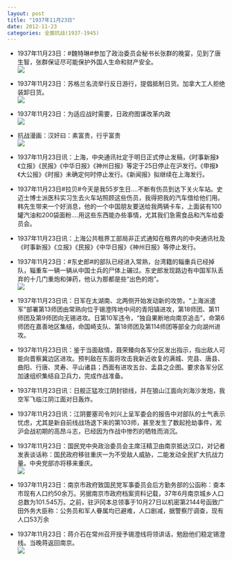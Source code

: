 ```yaml
---
layout: post
title: "1937年11月23日"
date: 2012-11-23
categories: 全面抗战(1937-1945)
---
```


<meta name="referrer" content="no-referrer" />

- 1937年11月23日：#魏特琳#参加了政治委员会秘书长张群的晚宴，见到了唐生智，张群保证尽可能保护外国人生命和财产安全。 <br/><img src="https://ww3.sinaimg.cn/large/aca367d8jw1dz5dotq13aj.jpg" />

- 1937年11月23日：苏格兰名流举行反日游行，提倡抵制日货。加拿大工人拒绝装卸日货。 <br/><img src="https://ww4.sinaimg.cn/large/aca367d8jw1dz5cvxb0zcj.jpg" />

- 1937年11月23日：为适应战时需要，日政府图谋改革内政 <br/><img src="https://ww1.sinaimg.cn/large/aca367d8jw1dz5c982tcjj.jpg" />

- 抗战漫画：汉奸曰：素富贵，行乎富贵 <br/><img src="https://ww4.sinaimg.cn/large/aca367d8jw1dz5c5q1b87j.jpg" />

- 1937年11月23日讯：上海，中央通讯社定于明日正式停止发稿，《时事新报》《立报》《民报》《中华日报》《神州日报》等定于25日停止在沪发行。《申报》《大公报》《时报》未确定何时停止发行。《新闻报》拟继续在上海发行。 

- 1937年11月23日#拉贝#今天是我55岁生日....不断有伤员到达下关火车站。史迈士博士派医科实习生去火车站照顾这些伤员，我得把我的汽车借给他们用。韩先生带来一个好消息，他的一个中国朋友要送给我两辆卡车，上面装有100罐汽油和200袋面粉....用这些东西能办些事情，尤其我们急需食品和汽车给委员会。 

- 1937年11月23日讯：上海公共租界工部局非正式通知在租界内的中央通讯社及《时事新报》《立报》《民报》《中华日报》《神州日报》等停止发行。 

- 1937年11月23日：#东史郎#的部队已经进入常熟，台湾籍的辎重兵已经掉队，辎重车一辆一辆从中国士兵的尸体上碾过。东史郎发现路边有中国军队丢弃的十几门重炮和弹药，他认为那都是些“出色的炮”。 <br/><img src="https://ww1.sinaimg.cn/large/aca367d8jw1dz4uwyn4uej.jpg" />

- 1937年11月23日讯：日军在太湖南、北两侧开始发动新的攻势。“上海派遣军”部署第13师团由常熟向位于锡澄阵地中间的青阳镇进攻，第18师团、第11师团及第9师团向无锡进攻。日第10军违令，“独自果断地向南京追击”，命第6师团在嘉善地区集结，命国崎支队、第18师团及第114师团等部全力向湖州进攻。 

- 1937年11月23日讯：鉴于当面敌情，聂荣臻向各军分区发出指示，指出敌人可能向晋察冀边区进攻。预判敌在东面将攻击我新近收复的满城、完县、唐县、曲阳、行唐、灵寿、平山诸县；西面有进攻五台、盂县之企图。要求各军分区加速组织集结自卫兵力，完成作战准备。 

- 1937年11月23日讯：日舰正猛攻江阴封锁线，并在狼山江面向刘海沙发炮，我空军飞临江阴江面对日轰炸。 

- 1937年11月23日讯：江阴要塞司令刘兴上呈军委会的报告中对部队的士气表示忧虑，尤其是新自前线战场退下来的第103师，甚至发生了数起抢劫事件，淞沪会战初期的高昂斗志，已经因为作战中惨烈的牺牲而消沉。    

- 1937年11月23日：国民党中央政治委员会主席汪精卫由南京抵达汉口，对记者发表谈话称：国民政府移驻重庆一为不受敌人威胁，二能发动全民扩大抗战力量。中央党部亦将移来重庆。 <br/><img src="https://ww1.sinaimg.cn/large/aca367d8jw1dz4mtnqvpzj.jpg" />

- 1937年11月23日：南京市政府致国民党军事委员会后方勤务部的公函称：查本市现有人口约50余万。另据南京市政府档案资料记载，37年6月南京城乡人口总数为101.545万。之前，驻沪冈本总领事于10月27日以机密第2144号函致广田外务大臣称：公务员和军人眷属均已避难，人口剧减，据警察厅调查，现有人口53万余 

- 1937年11月23日：蒋介石在常州召开授予锡澄线将领讲话，勉励他们稳定锡澄线。当晚蒋返回南京。 <br/><img src="https://ww3.sinaimg.cn/large/aca367d8jw1dz4l377cmqj.jpg" />


